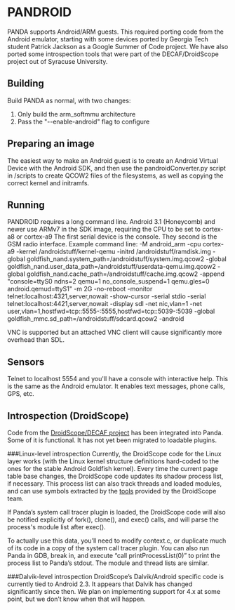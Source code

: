 PANDROID
====
PANDA supports Android/ARM guests.
This required porting code from the Android emulator, starting with some
devices ported by Georgia Tech student Patrick Jackson as a Google Summer of Code
project.
We have also ported some introspection tools that were part of the DECAF/DroidScope
project out of Syracuse University.

Building
----
Build PANDA as normal, with two changes:
1. Only build the arm_softmmu architecture
2. Pass the "--enable-android" flag to configure

Preparing an image
----
The easiest way to make an Android guest is to create an Android Virtual Device with
the Android SDK, and then use the pandroidConverter.py script in /scripts to create
QCOW2 files of the filesystems, as well as copying the correct kernel and initramfs.

Running
----
PANDROID requires a long command line.
Android 3.1 (Honeycomb) and newer use ARMv7 in the SDK image, requiring the CPU to be
set to cortex-a8 or cortex-a9
The first serial device is the console. They second is the GSM radio interface.
Example command line: -M android_arm -cpu cortex-a9  -kernel /androidstuff/kernel-qemu -initrd /androidstuff/ramdisk.img  -global goldfish_nand.system_path=/androidstuff/system.img.qcow2 -global goldfish_nand.user_data_path=/androidstuff/userdata-qemu.img.qcow2  -global goldfish_nand.cache_path=/androidstuff/cache.img.qcow2 -append  "console=ttyS0 ndns=2 qemu=1 no_console_suspend=1 qemu.gles=0 android.qemud=ttyS1" -m 2G -no-reboot -monitor telnet:localhost:4321,server,nowait -show-cursor -serial stdio -serial telnet:localhost:4421,server,nowait -display sdl -net nic,vlan=1 -net user,vlan=1,hostfwd=tcp::5555-:5555,hostfwd=tcp::5039-:5039 -global goldfish_mmc.sd_path=/androidstuff/sdcard.qcow2  -android

VNC is supported but an attached VNC client will cause significantly more overhead than SDL.

Sensors
----
Telnet to localhost 5554 and you'll have a console with interactive help. This
is the same as the Android emulator. It enables text messages, phone calls,
GPS, etc. 

Introspection (DroidScope)
----
Code from the [DroidScope/DECAF project](http://code.google.com/p/decaf-platform/) has been integrated into Panda. Some of it is functional. It has not yet been migrated to loadable plugins.

###Linux-level introspection
Currently, the DroidScope code for the Linux layer works (with the Linux kernel structure definitions hard-coded to the ones for the stable Android Goldfish kernel).
Every time the current page table base changes, the DroidScope code updates its shadow process list, if necessary. This process list can also track threads and loaded modules, and can use symbols extracted by the [tools](http://code.google.com/p/decaf-platform/source/browse/?r=181#svn%2Fbranches%2FDroidScope%2Fqemu%2Fobjs) provided by the DroidScope team.

If Panda’s system call tracer plugin is loaded, the DroidScope code will also be notified explicitly of fork(), clone(), and exec() calls, and will parse the process's module list after exec().

To actually use this data, you’ll need to modify context.c, or duplicate much of its code in a copy of the system call tracer plugin.
You can also run Panda in GDB, break in, and execute “call printProcessList(0)” to print the process list to Panda’s stdout. The module and thread lists are similar.

###Dalvik-level introspection
DroidScope’s Dalvik/Android specific code is currently tied to Android 2.3. It appears that Dalvik has changed significantly since then. We plan on implementing support for 4.x at some point, but we don’t know when that will happen.
